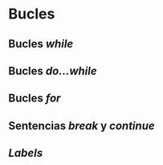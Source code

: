 # Bucles
## Bucles _while_
## Bucles _do...while_
## Bucles _for_
## Sentencias _break_ y _continue_
## _Labels_
